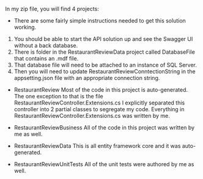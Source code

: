 In my zip file, you will find 4 projects:

* There are some fairly simple instructions needed to get this solution working.
1) You should be able to start the API solution up and see the Swagger UI without a back database.
2) There is folder in the RestaurantReviewData project called DatabaseFile that contains an .mdf file.
3) That database file will need to be attached to an instance of SQL Server.
4) Then you will need to update RestaurantReviewConntectionString in the appsetting.json file with an appropriate connection string.

* RestaurantReview
	Most of the code in this project is auto-generated.
	The one exception to that is the file RestaurantReviewController.Extensions.cs
	I explicitly separated this controller into 2 partial classes to segregate my code.
	Everything in RestaurantReviewController.Extensions.cs was written by me.

* RestaurantReviewBusiness
	All of the code in this project was written by me as well.

* RestaurantReviewData
	This is all entity framework core and it was auto-generated.

* RestaurantReviewUnitTests
	All of the unit tests were authored by me as well.
